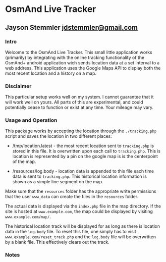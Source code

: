 # OsmAnd Live Tracker
## Jayson Stemmler <jdstemmler@gmail.com>

### Intro
Welcome to the OsmAnd Live Tracker. This small little application works (primarily) by integrating with the online tracking functionality of the OsmAnd+ android application wich sends location data at a set interval to a web address. This application uses the Google Maps API to display both the most recent location and a history on a map.

### Disclaimer
This particular setup works well on my system. I cannot guarantee that it will work well on yours. All parts of this are experimental, and could potentially cease to function or exist at any time. Your mileage may vary.

### Usage and Operation
This package works by accepting the location through the `./tracking.php` script and saves the location in two different places:

* /tmp/location.latest - the most recent location sent to `tracking.php` is stored in this file. It is overwritten upon each call to `tracking.php`. This is location is represented by a pin on the google map is is the centerpoint of the map.

* /resources/log.body - location data is appended to this file each time data is sent to `tracking.php`. This historical location information is shown as a simple line segment on the map.

Make sure that the `resources` folder has the appropriate write permissions that the user `www_data` can create the files in the `resources` folder.

The actual data is displayed via the `index.php` file in the map directory. If the site is hosted at `www.example.com`, the map could be displayed by visiting `www.example.com/map/`. 

The historical location track will be displayed for as long as there is location data in the `log.body` file. To reset this file, one simply has to visit `www.example.com/reset_track.php` and the `log.body` file will be overwritten by a blank file. This effectively clears out the track. 

### Notes
